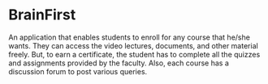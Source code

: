 # BrainFirst
An application that enables students to enroll for any course that he/she wants. They can access the video lectures, documents, and other material freely. But, to earn a certificate, the student has to complete all the quizzes and assignments provided by the faculty. Also, each course has a discussion forum to post various queries.
